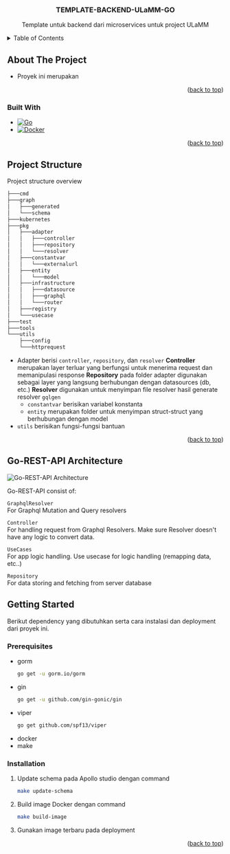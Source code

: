 <!-- Improved compatibility of back to top link: See: https://github.com/othneildrew/Best-README-Template/pull/73 -->

<a name="readme-top"></a>

<!--
*** Thanks for checking out the Best-README-Template. If you have a suggestion
*** that would make this better, please fork the repo and create a pull request
*** or simply open an issue with the tag "enhancement".
*** Don't forget to give the project a star!
*** Thanks again! Now go create something AMAZING! :D
-->

<!-- PROJECT LOGO -->
<br />
<div align="center">

<h3 align="center">TEMPLATE-BACKEND-ULaMM-GO
</h3>
  <p align="center">
    Template untuk backend dari microservices untuk project ULaMM
  </p>
</div>

<!-- TABLE OF CONTENTS -->
<details>
  <summary>Table of Contents</summary>
  <ol>
    <li>
      <a href="#about-the-project">About The Project</a>
      <ul>
        <li><a href="#built-with">Built With</a></li>
      </ul>
    </li>
    <li>
      <a href="#project-structure">Project Structure</a>
      <ul>
        <li><a href="#go-graphql-architecture">Go-REST-API Architecture</a></li>
      </ul>
    </li>
    <li>
      <a href="#getting-started">Getting Started</a>
      <ul>
        <li><a href="#prerequisites">Prerequisites</a></li>
        <li><a href="#installation">Installation</a></li>
      </ul>
    </li>
  </ol>
</details>

<!-- ABOUT THE PROJECT -->

## About The Project

-   Proyek ini merupakan

<p align="right">(<a href="#readme-top">back to top</a>)</p>

### Built With

-   [![Go][go.dev]][Go-Lang-url]
-   [![Docker][docker.com]][Docker-url]

<p align="right">(<a href="#readme-top">back to top</a>)</p>

## Project Structure

Project structure overview

```sh
├───cmd
├───graph
│   ├───generated
│   └───schema
├───kubernetes
├───pkg
│   ├───adapter
│   │   ├───controller
│   │   ├───repository
│   │   └───resolver
│   ├───constantvar
│   │   └───externalurl
│   ├───entity
│   │   └───model
│   ├───infrastructure
│   │   ├───datasource
│   │   ├───graphql
│   │   └───router
│   ├───registry
│   └───usecase
├───test
├───tools
└───utils
    ├───config
    └───httprequest
```

-   Adapter berisi `controller`, `repository`, dan `resolver`
    **Controller** merupakan layer terluar yang berfungsi untuk menerima request dan memanipulasi response
    **Repository** pada folder adapter digunakan sebagai layer yang langsung berhubungan dengan datasources (db, etc.)
    **Resolver** digunakan untuk menyimpan file resolver hasil generate resolver `gqlgen`
    -   `constantvar` berisikan variabel konstanta
    -   `entity` merupakan folder untuk menyimpan struct-struct yang berhubungan dengan model
-   `utils` berisikan fungsi-fungsi bantuan

<p align="right">(<a href="#readme-top">back to top</a>)</p>

## Go-REST-API Architecture

![Go-REST-API Architecture](docs/go-rest-api-architecture.png)

Go-REST-API consist of:

`GraphqlResolver`\
 For Graphql Mutation and Query resolvers

`Controller`\
For handling request from Graphql Resolvers. Make sure Resolver doesn't have any logic to convert data.

`UseCases`\
For app logic handling. Use usecase for logic handling (remapping data, etc..)

`Repository`\
For data storing and fetching from server database

<!-- GETTING STARTED -->

## Getting Started

Berikut dependency yang dibutuhkan serta cara instalasi dan deployment dari proyek ini.

### Prerequisites

-   gorm
    ```sh
    go get -u gorm.io/gorm
    ```
-   gin
    ```sh
    go get -u github.com/gin-gonic/gin
    ```
-   viper
    ```sh
    go get github.com/spf13/viper
    ```
-   docker
-   make

### Installation

1. Update schema pada Apollo studio dengan command
    ```sh
    make update-schema
    ```
2. Build image Docker dengan command
    ```sh
    make build-image
    ```
3. Gunakan image terbaru pada deployment

<p align="right">(<a href="#readme-top">back to top</a>)</p>

<!-- MARKDOWN LINKS & IMAGES -->
<!-- https://www.markdownguide.org/basic-syntax/#reference-style-links -->

[Go-Lang-url]: https://go.dev/
[go.dev]: https://img.shields.io/badge/Go-00ADD8?style=for-the-badge&logo=go&logoColor=white
[AWS-url]: https://aws.amazon.com/
[AWS.amazon.com]: https://img.shields.io/badge/Amazon_AWS-FF9900?style=for-the-badge&logo=amazonaws&logoColor=white
[Docker-url]: https://docker.com
[docker.com]: https://img.shields.io/badge/Docker-2496ED?logo=docker&logoColor=fff&style=for-the-badge
